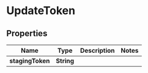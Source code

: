 

# UpdateToken


## Properties

| Name | Type | Description | Notes |
|------------ | ------------- | ------------- | -------------|
|**stagingToken** | **String** |  |  |



